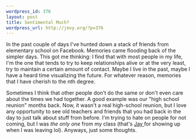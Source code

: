 ```yaml
--- 
wordpress_id: 376
layout: post
title: Sentimental Much?
wordpress_url: http://jevy.org/?p=376
---
```

In the past couple of days I've hunted down a stack of friends from elementary school on Facebook.  Memories came flooding back of the simpler days.  This got me thinking:  I find that with most people in my life, I'm the one that tends to try to keep relationships alive or at the very least, try to maintain a certain amount of contact.  Maybe I live in the past, maybe I have a heard time visualizing the future.  For whatever reason, memories that I have cherish to the nth degree.

Sometimes I think that other people don't do the same or don't even care about the times we had together.  A good example was our "high school reunion" months back.  Now, it wasn't a real high-school reunion, but I love any opportunity to see old teachers and friends that you had back in the day to just talk about stuff from before.  I'm trying to hate on people for not coming, but I was _the only one_ from my class (that's <a href="http://fios.livejournal.com/">Jay </a>for showing up when I was leaving lol).  Anyways, just some thoughts.
